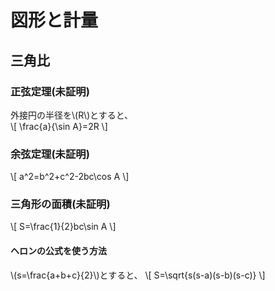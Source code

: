 # 図形と計量

## 三角比
### 正弦定理(未証明)
外接円の半径を\\(R\\)とすると、  
\\[
    \frac{a}{\sin A}=2R
\\]

### 余弦定理(未証明)
\\[
    a^2=b^2+c^2-2bc\cos A
\\]

### 三角形の面積(未証明)
\\[
S=\frac{1}{2}bc\sin A
\\]

#### ヘロンの公式を使う方法
\\(s=\frac{a+b+c}{2}\\)とすると、
\\[
S=\sqrt{s(s-a)(s-b)(s-c)}
\\]